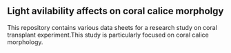 ## Light avilability affects on coral calice morpholgy 

This repository contains various data sheets for a research study on coral transplant experiment.This study is particularly focused on coral calice morphology.
